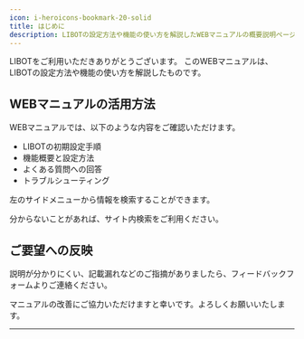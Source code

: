 ```yaml
---
icon: i-heroicons-bookmark-20-solid
title: はじめに
description: LIBOTの設定方法や機能の使い方を解説したWEBマニュアルの概要説明ページです。
---
```


LIBOTをご利用いただきありがとうございます。
このWEBマニュアルは、LIBOTの設定方法や機能の使い方を解説したものです。

## WEBマニュアルの活用方法

WEBマニュアルでは、以下のような内容をご確認いただけます。

- LIBOTの初期設定手順
- 機能概要と設定方法
- よくある質問への回答
- トラブルシューティング

左のサイドメニューから情報を検索することができます。

分からないことがあれば、サイト内検索をご利用ください。

## ご要望への反映

説明が分かりにくい、記載漏れなどのご指摘がありましたら、フィードバックフォームよりご連絡ください。

マニュアルの改善にご協力いただけますと幸いです。よろしくお願いいたします。

------
